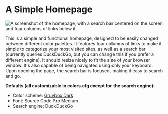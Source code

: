 
# A Simple Homepage

![A screenshot of the homepage, with a search bar centered on the screen and four columns of links below it.](https://repository-images.githubusercontent.com/409030626/081d2615-8731-4310-8615-61b6b0be5284)

This is a simple and functional homepage, designed to be easily changed between different color palettes. It features four columns of links to make it simple to categorize your most visited sites, as well as a search bar (currently queries DuckDuckGo, but you can change this if you prefer a different engine). It should resize nicely to fit the size of your browser window. It's also capable of being navigated using only your keyboard. Upon opening the page, the search bar is focused, making it easy to search and go.

**Defaults (all customizable in colors.cfg except for the search engine):**

  - Color scheme: [Gruvbox Dark](https://github.com/morhetz/gruvbox)
  - Font: Source Code Pro Medium
  - Search engine: DuckDuckGo
